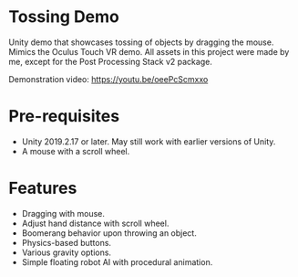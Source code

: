 # Tossing Demo #
Unity demo that showcases tossing of objects by dragging the mouse. Mimics the Oculus Touch VR demo. All assets in this project were made by me, except for the Post Processing Stack v2 package.

Demonstration video:
https://youtu.be/oeePcScmxxo

# Pre-requisites #
- Unity 2019.2.17 or later. May still work with earlier versions of Unity.
- A mouse with a scroll wheel.

# Features #
- Dragging with mouse.
- Adjust hand distance with scroll wheel.
- Boomerang behavior upon throwing an object.
- Physics-based buttons.
- Various gravity options.
- Simple floating robot AI with procedural animation.
